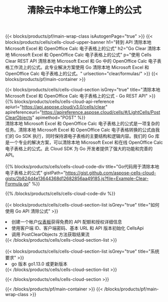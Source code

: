 ﻿---
title: 清除云中本地工作簿上的公式
description: 用于在 Microsoft Excel 和 OpenOffice Calc 上清除公式的云 API 和 SDK。 Cells 云端 API 清除本地电子表格公式。SDK支持多种开发语言。它们包括 Android、C#、Go、Java、NodeJS、Perl、PHP、Python、Ruby 和 swift。
url: /zh/go/clear/formulas/
---
{{< blocks/products/pf/main-wrap-class isAutogenPage="true" >}}
{{< blocks/products/cells/cells-cloud-upper-banner h1="转到 API 清除本地 Microsoft Excel 和 OpenOffice Calc 电子表格上的公式" h2="Go Clear 清除本地 Microsoft Excel 和 OpenOffice Calc 电子表格上的公式" p="使用 Cells Clear REST API 清除本地 Microsoft Excel 和 Go 中的 OpenOffice Calc 电子表格工作流上的公式。此专业解决方案使用 Go 清除本地 Microsoft Excel 和 OpenOffice Calc 电子表格上的公式。" urlsection="clear/formulas/" >}}
{{< blocks/products/pf/main-container >}}

{{< blocks/products/cells/cells-cloud-section isGrey="true" title="清除本地 Microsoft Excel 和 OpenOffice Calc 电子表格上的公式 - Go REST API" >}}
{{% blocks/products/cells/cells-cloud-api-reference apiurl="https://api.aspose.cloud/v3.0/cells/clear" apireferenceurl="https://apireference.aspose.cloud/cells/#/LightCells/PostClearObjects" apimethod="POST" %}}
<br/>
清除本地 Microsoft Excel 和 OpenOffice Calc 电子表格上的公式是一项复杂的任务。清除本地 Microsoft Excel 和 OpenOffice Calc 电子表格转换的公式由我们的 Go SDK 执行，同时保持源电子表格的主要结构和逻辑内容。我们的 Go 库是一个专业的解决方案，可以清除本地 Microsoft Excel 和在线 OpenOffice Calc 电子表格上的公式。此 Cloud SDK 为 Go 开发者提供了强大的功能和完善的 API。
<br/>
<br/>
{{% blocks/products/cells/cells-cloud-code-div title="Go代码用于清除本地电子表格上的公式" gistPath="https://gist.github.com/aspose-cells-cloud-gists/2b824d4e13644368d12682856aa49185.js?file=Example-Clear-Formula.go" %}}
  
{{% /blocks/products/cells/cells-cloud-code-div %}}
<br/>
<br/>
{{< blocks/products/cells/cells-cloud-section-list isGrey="true" title="如何使用 Go API 清除公式" >}}
<li>创建一个帐户<a href="https://dashboard.aspose.cloud/">仪表板</a>获得免费的 API 配额和授权详细信息</li>
<li>使用客户端 ID、客户端密码、基本 URL 和 API 版本初始化 CellsApi</li>
<li>调用 PostClearObjects 方法获取结果流</li>
{{< /blocks/products/cells/cells-cloud-section-list >}}
<br/>
<br/>
{{< blocks/products/cells/cells-cloud-section-list isGrey="true" title="系统要求" >}}
<li>go 版本 go1.13.0 或更新版本</li>
{{< /blocks/products/cells/cells-cloud-section-list >}}

{{< /blocks/products/cells/cells-cloud-section >}}

{{< /blocks/products/pf/main-container >}}
{{< /blocks/products/pf/main-wrap-class >}}
